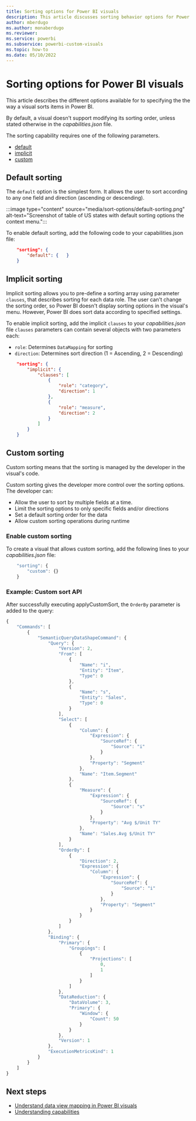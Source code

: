 ```yaml
---
title: Sorting options for Power BI visuals
description: This article discusses sorting behavior options for Power BI visuals. Default, implicit and custom sort.
author: mberdugo
ms.author: monaberdugo
ms.reviewer:
ms.service: powerbi
ms.subservice: powerbi-custom-visuals
ms.topic: how-to
ms.date: 05/10/2022
---
```


# Sorting options for Power BI visuals

This article describes the different options available for to specifying the the way a visual sorts items in Power BI.

By default, a visual doesn't support modifying its sorting order, unless stated otherwise in the *capabilities.json* file.

The sorting capability requires one of the following parameters.

* [default](#default-sorting)
* [implicit](#implicit-sorting)
* [custom](#custom-sorting)

## Default sorting

The `default` option is the simplest form. It allows the user to sort according to any one field and direction (ascending or descending).

:::image type="content" source="media/sort-options/default-sorting.png" alt-text="Screenshot of table of US states with default sorting options the context menu.":::

To enable default sorting, add the following code to your capabilities.json file:

```json
    "sorting": {
        "default": {   }
    }
```

## Implicit sorting

Implicit sorting allows you to pre-define a sorting array using parameter `clauses`, that describes sorting for each data role. The user can't change the sorting order, so Power BI doesn't display sorting options in the visual's menu. However, Power BI does sort data according to specified settings.

To enable implicit sorting, add the implicit `clauses` to your *capabilities.json* file
`clauses` parameters can contain several objects with two parameters each:

* `role`: Determines `DataMapping` for sorting
* `direction`: Determines sort direction (1 = Ascending, 2 = Descending)

```json
    "sorting": {
        "implicit": {
            "clauses": [
                {
                    "role": "category",
                    "direction": 1
                },
                {
                    "role": "measure",
                    "direction": 2
                }
            ]
        }
    }
```

## Custom sorting

Custom sorting means that the sorting is managed by the developer in the visual's code.

Custom sorting gives the developer more control over the sorting options. The developer can:

* Allow the user to sort by multiple fields at a time.
* Limit the sorting options to only specific fields and/or directions
* Set a default sorting order for the data
* Allow custom sorting operations during runtime

### Enable custom sorting

To create a visual that allows custom sorting, add the following lines to your *capabilities.json* file:

```typescript
    "sorting": {
        "custom": {} 
    }
```

### Example: Custom sort API

After successfully executing applyCustomSort, the `OrderBy` parameter is added to the query:

```typescript
{
    "Commands": [
        {
            "SemanticQueryDataShapeCommand": {
                "Query": {
                    "Version": 2,
                    "From": [
                        {
                            "Name": "i",
                            "Entity": "Item",
                            "Type": 0
                        },
                        {
                            "Name": "s",
                            "Entity": "Sales",
                            "Type": 0
                        }
                    ],
                    "Select": [
                        {
                            "Column": {
                                "Expression": {
                                    "SourceRef": {
                                        "Source": "i"
                                    }
                                },
                                "Property": "Segment"
                            },
                            "Name": "Item.Segment"
                        },
                        {
                            "Measure": {
                                "Expression": {
                                    "SourceRef": {
                                        "Source": "s"
                                    }
                                },
                                "Property": "Avg $/Unit TY"
                            },
                            "Name": "Sales.Avg $/Unit TY"
                        }
                    ],
                    "OrderBy": [
                        {
                            "Direction": 2,
                            "Expression": {
                                "Column": {
                                    "Expression": {
                                        "SourceRef": {
                                            "Source": "i"
                                        }
                                    },
                                    "Property": "Segment"
                                }
                            }
                        }
                    ]
                },
                "Binding": {
                    "Primary": {
                        "Groupings": [
                            {
                                "Projections": [
                                    0,
                                    1
                                ]
                            }
                        ]
                    },
                    "DataReduction": {
                        "DataVolume": 3,
                        "Primary": {
                            "Window": {
                                "Count": 50
                            }
                        }
                    },
                    "Version": 1
                },
                "ExecutionMetricsKind": 1
            }
        }
    ]
}
```

## Next steps

* [Understand data view mapping in Power BI visuals](dataview-mappings.md)
* [Understanding capabilities](capabilities.md)

